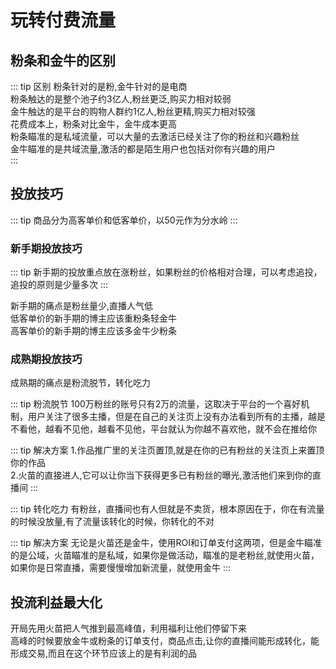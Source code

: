 
# 玩转付费流量



## 粉条和金牛的区别

::: tip 区别
粉条针对的是粉,金牛针对的是电商<br/>
粉条触达的是整个池子约3亿人,粉丝更泛,购买力相对较弱<br/>
金牛触达的是平台的购物人群约1亿人,粉丝更精,购买力相对较强<br/>
花费成本上，粉条对比金牛，金牛成本更高<br/>
粉条瞄准的是私域流量，可以大量的去激活已经关注了你的粉丝和兴趣粉丝<br/>
金牛瞄准的是共域流量,激活的都是陌生用户也包括对你有兴趣的用户<br/>
:::

## 投放技巧

::: tip
商品分为高客单价和低客单价，以50元作为分水岭
:::

### 新手期投放技巧

::: tip
新手期的投放重点放在涨粉丝，如果粉丝的价格相对合理，可以考虑追投，追投的原则是少量多次
:::

新手期的痛点是粉丝量少,直播人气低<br/>
低客单价的新手期的博主应该重粉条轻金牛<br/>
高客单价的新手期的博主应该多金牛少粉条<br/>


### 成熟期投放技巧

成熟期的痛点是粉流脱节，转化吃力

::: tip 粉流脱节
100万粉丝的账号只有2万的流量，这取决于平台的一个喜好机制，用户关注了很多主播，但是在自己的关注页上没有办法看到所有的主播，越是不看他，越看不见他，越看不见他，平台就认为你越不喜欢他，就不会在推给你

::: tip 解决方案
1.作品推广里的关注页置顶,就是在你的已有粉丝的关注页上来置顶你的作品<br/>
2.火苗的直接进人,它可以让你当下获得更多已有粉丝的曝光,激活他们来到你的直播间
:::


::: tip 转化吃力 
有粉丝，直播间也有人但就是不卖货，根本原因在于，你在有流量的时候没放量,有了流量该转化的时候，你转化的不对

::: tip 解决方案
无论是火苗还是金牛，使用ROI和订单支付这两项，但是金牛瞄准的是公域，火苗瞄准的是私域，如果你是做活动，瞄准的是老粉丝,就使用火苗，如果你是日常直播，需要慢慢增加新流量，就使用金牛
:::


## 投流利益最大化

开局先用火苗把人气推到最高峰值，利用福利让他们停留下来<br/>
高峰的时候要放金牛或粉条的订单支付，商品点击,让你的直播间能形成转化，能形成交易,而且在这个环节应该上的是有利润的品<br/>

